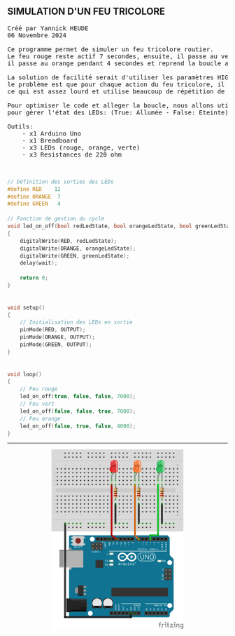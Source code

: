 ## SIMULATION D'UN FEU TRICOLORE

<pre>
Créé par Yannick HEUDE
06 Novembre 2024

Ce programme permet de simuler un feu tricolore routier.
Le feu rouge reste actif 7 secondes, ensuite, il passe au vert pendant 7 secondes, puis,
il passe au orange pendant 4 secondes et reprend la boucle au début.

La solution de facilité serait d'utiliser les paramètres HIGH (allumée) et LOW (éteinte),
le problème est que pour chaque action du feu tricolore, il faut lister l'état de chaque LED,
ce qui est assez lourd et utilise beaucoup de répétition de code.

Pour optimiser le code et alleger la boucle, nous allons utiliser une fonction et les booléens
pour gérer l'état des LEDs: (True: Allumée - False: Eteinte).

Outils:
    - x1 Arduino Uno
    - x1 Breadboard
    - x3 LEDs (rouge, orange, verte)
    - x3 Resistances de 220 ohm
</pre>

<br>

```c
// Définition des sorties des LEDs
#define RED    12
#define ORANGE  7
#define GREEN   4

// Fonction de gestion du cycle
void led_on_off(bool redLedState, bool orangeLedState, bool greenLedState, int wait)
{
    digitalWrite(RED, redLedState);
    digitalWrite(ORANGE, orangeLedState);
    digitalWrite(GREEN, greenLedState);
    delay(wait);

    return 0;
}


void setup()
{
    // Initialisation des LEDs en sortie
    pinMode(RED, OUTPUT);
    pinMode(ORANGE, OUTPUT);
    pinMode(GREEN, OUTPUT);
}


void loop()
{
    // Feu rouge
    led_on_off(true, false, false, 7000);
    // Feu vert
    led_on_off(false, false, true, 7000);
    // Feu orange
    led_on_off(false, true, false, 4000);
}
```

---

<div align="center">
    <img
        src="https://github.com/AyckinnLisa/arduino/blob/main/LED/pics/05.png"
        style="width:60%">
</div>
